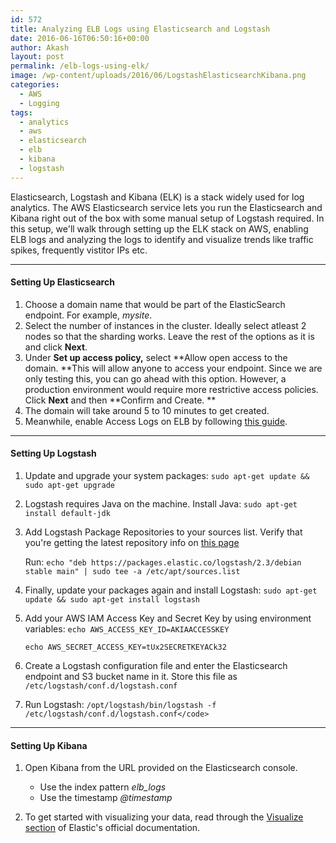 ```yaml
---
id: 572
title: Analyzing ELB Logs using Elasticsearch and Logstash
date: 2016-06-16T06:50:16+00:00
author: Akash
layout: post
permalink: /elb-logs-using-elk/
image: /wp-content/uploads/2016/06/LogstashElasticsearchKibana.png
categories:
  - AWS
  - Logging
tags:
  - analytics
  - aws
  - elasticsearch
  - elb
  - kibana
  - logstash
---
```

Elasticsearch, Logstash and Kibana (ELK) is a stack widely used for log analytics. The AWS Elasticsearch service lets you run the Elasticsearch and Kibana right out of the box with some manual setup of Logstash required. In this setup, we'll walk through setting up the ELK stack on AWS, enabling ELB logs and analyzing the logs to identify and visualize trends like traffic spikes, frequently vistitor IPs etc.

* * *

#### Setting Up Elasticsearch

  1. Choose a domain name that would be part of the ElasticSearch endpoint. For example, _mysite_.
  2. Select the number of instances in the cluster. Ideally select atleast 2 nodes so that the sharding works. Leave the rest of the options as it is and click **Next**.
  3. Under **Set up access policy,** select **Allow open access to the domain. **This will allow anyone to access your endpoint. Since we are only testing this, you can go ahead with this option. However, a production environment would require more restrictive access policies. Click **Next** and then **Confirm and Create. **
  4. The domain will take around 5 to 10 minutes to get created.
  5. Meanwhile, enable Access Logs on ELB by following [this guide](https://docs.aws.amazon.com/ElasticLoadBalancing/latest/DeveloperGuide/enable-access-logs.html).

* * *

#### Setting Up Logstash

  1. Update and upgrade your system packages: 
      ``sudo apt-get update && sudo apt-get upgrade``

  2. Logstash requires Java on the machine. Install Java: 
      ``sudo apt-get install default-jdk``

  3. Add Logstash Package Repositories to your sources list. Verify that you're getting the latest repository info on [this page](https://www.elastic.co/guide/en/logstash/current/installing-logstash.html#package-repositories)
  
      Run: ``echo "deb https://packages.elastic.co/logstash/2.3/debian stable main" | sudo tee -a /etc/apt/sources.list``

  4. Finally, update your packages again and install Logstash:
      ``sudo apt-get update && sudo apt-get install logstash``

  5. Add your AWS IAM Access Key and Secret Key by using environment variables: 
      ``echo AWS_ACCESS_KEY_ID=AKIAACCESSKEY``
      
      ``echo AWS_SECRET_ACCESS_KEY=tUx2SECRETKEYACk32``
      
  6. Create a Logstash configuration file and enter the Elasticsearch endpoint and S3 bucket name in it. Store this file as ``/etc/logstash/conf.d/logstash.conf``

  7. Run Logstash:
      ``/opt/logstash/bin/logstash -f /etc/logstash/conf.d/logstash.conf</code>``
* * *

#### Setting Up Kibana

  1. Open Kibana from the URL provided on the Elasticsearch console. 
      - Use the index pattern *elb_logs*
      - Use the timestamp *@timestamp*

  2. To get started with visualizing your data, read through the [Visualize section](https://www.elastic.co/guide/en/kibana/current/visualize.html) of Elastic's official documentation.